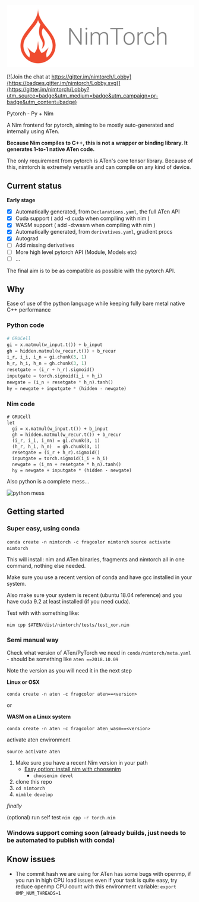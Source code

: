 ![NimTorch](media/NimTorchBanner.png)

[![Join the chat at https://gitter.im/nimtorch/Lobby](https://badges.gitter.im/nimtorch/Lobby.svg)](https://gitter.im/nimtorch/Lobby?utm_source=badge&utm_medium=badge&utm_campaign=pr-badge&utm_content=badge)

Pytorch - Py + Nim

A Nim frontend for pytorch, aiming to be mostly auto-generated and internally using ATen.

**Because Nim compiles to C++, this is not a wrapper or binding library. It generates 1-to-1 native ATen code.**

The only requirement from pytorch is ATen's core tensor library. Because of this, nimtorch is extremely versatile and can compile on any kind of device.

## Current status

**Early stage**

- [x] Automatically generated, from `Declarations.yaml`, the full ATen API
- [x] Cuda support ( add -d:cuda when compiling with nim )
- [x] WASM support ( add -d:wasm when compiling with nim )
- [x] Automatically generated, from `derivatives.yaml`, gradient procs
- [x] Autograd
- [ ] Add missing derivatives
- [ ] More high level pytorch API (Module, Models etc)
- [ ] ...

The final aim is to be as compatible as possible with the pytorch API.

## Why

Ease of use of the python language while keeping fully bare metal native C++ performance

### Python code

```python
# GRUCell
gi = x.matmul(w_input.t()) + b_input
gh = hidden.matmul(w_recur.t()) + b_recur
i_r, i_i, i_n = gi.chunk(3, 1)
h_r, h_i, h_n = gh.chunk(3, 1)
resetgate = (i_r + h_r).sigmoid()
inputgate = torch.sigmoid(i_i + h_i)
newgate = (i_n + resetgate * h_n).tanh()
hy = newgate + inputgate * (hidden - newgate)
```

### Nim code

```nimrod
# GRUCell
let
  gi = x.matmul(w_input.t()) + b_input
  gh = hidden.matmul(w_recur.t()) + b_recur
  (i_r, i_i, i_nn) = gi.chunk(3, 1)
  (h_r, h_i, h_n)  = gh.chunk(3, 1)
  resetgate = (i_r + h_r).sigmoid()
  inputgate = torch.sigmoid(i_i + h_i)
  newgate = (i_nn + resetgate * h_n).tanh()
  hy = newgate + inputgate * (hidden - newgate)
```

Also python is a complete mess...

![python mess](https://camo.githubusercontent.com/953249a42e8fe655a8c1fdfe80744a42b4d25723/68747470733a2f2f696d67732e786b63642e636f6d2f636f6d6963732f707974686f6e5f656e7669726f6e6d656e742e706e67)

## Getting started

### Super easy, using conda

`conda create -n nimtorch -c fragcolor nimtorch`
`source activate nimtorch`

This will install: nim and ATen binaries, fragments and nimtorch all in one command, nothing else needed.

Make sure you use a recent version of conda and have gcc installed in your system.

Also make sure your system is recent (ubuntu 18.04 reference) and you have cuda 9.2 at least installed (if you need cuda).

Test with with something like:

`nim cpp $ATEN/dist/nimtorch/tests/test_xor.nim`

### Semi manual way

Check what version of ATen/PyTorch we need in
`conda/nimtorch/meta.yaml` - should be something like `aten ==2018.10.09`

Note the version as you will need it in the next step

**Linux or OSX**

`conda create -n aten -c fragcolor aten==<version>`

or

**WASM on a Linux system**

`conda create -n aten -c fragcolor aten_wasm==<version>`

activate aten environment

`source activate aten`

1. Make sure you have a recent Nim version in your path
    * [Easy option: install nim with choosenim](https://github.com/dom96/choosenim)
      * `choosenim devel`
2. clone this repo
3. `cd nimtorch`
4. `nimble develop`

*finally*

(optional) run self test `nim cpp -r torch.nim`

### Windows support coming soon (already builds, just needs to be automated to publish with conda)

## Know issues

* The commit hash we are using for ATen has some bugs with openmp, if you run in high CPU load issues even if your task is quite easy, try reduce openmp CPU count with this environment variable:
`export OMP_NUM_THREADS=1`